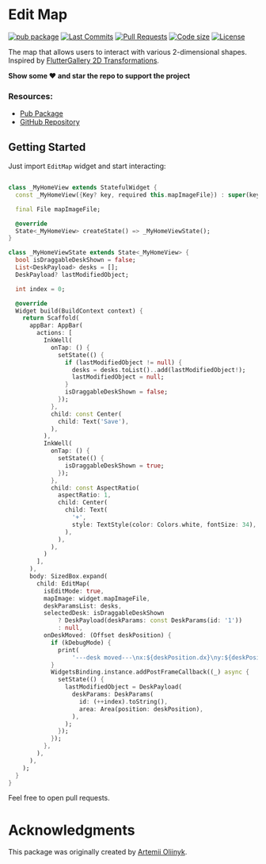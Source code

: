 # Edit Map

[![pub package](https://img.shields.io/pub/v/edit_map.svg?logo=dart&logoColor=00b9fc)](https://pub.dartlang.org/packages/edit_map)
[![Last Commits](https://img.shields.io/github/last-commit/arrrtem22/edit_map?logo=git&logoColor=white)](https://github.com/arrrtem22/edit_map/commits/master)
[![Pull Requests](https://img.shields.io/github/issues-pr/arrrtem22/edit_map?logo=github&logoColor=white)](https://github.com/arrrtem22/edit_map/pulls)
[![Code size](https://img.shields.io/github/languages/code-size/arrrtem22/edit_map?logo=github&logoColor=white)](https://github.com/arrrtem22/edit_map)
[![License](https://img.shields.io/github/license/arrrtem22/edit_map?logo=open-source-initiative&logoColor=green)](https://github.com/arrrtem22/edit_map/blob/master/LICENSE)

The map that allows users to interact with various 2-dimensional shapes.<br>
Inspired by [FlutterGallery 2D Transformations](https://github.com/flutter/gallery/blob/6fa29dc0d1ba496b6858b07c4465757e2025f548/lib/demos/reference/transformations_demo.dart).

**Show some ❤️ and star the repo to support the project**

### Resources:
- [Pub Package](https://pub.dev/packages/edit_map)
- [GitHub Repository](https://github.com/arrrtem22/edit_map)

## Getting Started

Just import `EditMap` widget and start interacting:
```dart

class _MyHomeView extends StatefulWidget {
  const _MyHomeView({Key? key, required this.mapImageFile}) : super(key: key);

  final File mapImageFile;

  @override
  State<_MyHomeView> createState() => _MyHomeViewState();
}

class _MyHomeViewState extends State<_MyHomeView> {
  bool isDraggableDeskShown = false;
  List<DeskPayload> desks = [];
  DeskPayload? lastModifiedObject;

  int index = 0;

  @override
  Widget build(BuildContext context) {
    return Scaffold(
      appBar: AppBar(
        actions: [
          InkWell(
            onTap: () {
              setState(() {
                if (lastModifiedObject != null) {
                  desks = desks.toList()..add(lastModifiedObject!);
                  lastModifiedObject = null;
                }
                isDraggableDeskShown = false;
              });
            },
            child: const Center(
              child: Text('Save'),
            ),
          ),
          InkWell(
            onTap: () {
              setState(() {
                isDraggableDeskShown = true;
              });
            },
            child: const AspectRatio(
              aspectRatio: 1,
              child: Center(
                child: Text(
                  '+',
                  style: TextStyle(color: Colors.white, fontSize: 34),
                ),
              ),
            ),
          )
        ],
      ),
      body: SizedBox.expand(
        child: EditMap(
          isEditMode: true,
          mapImage: widget.mapImageFile,
          deskParamsList: desks,
          selectedDesk: isDraggableDeskShown
              ? DeskPayload(deskParams: const DeskParams(id: '1'))
              : null,
          onDeskMoved: (Offset deskPosition) {
            if (kDebugMode) {
              print(
                  '---desk moved---\nx:${deskPosition.dx}\ny:${deskPosition.dy}');
            }
            WidgetsBinding.instance.addPostFrameCallback((_) async {
              setState(() {
                lastModifiedObject = DeskPayload(
                  deskParams: DeskParams(
                    id: (++index).toString(),
                    area: Area(position: deskPosition),
                  ),
                );
              });
            });
          },
        ),
      ),
    );
  }
}
```

Feel free to open pull requests.

# Acknowledgments

This package was originally created by [Artemii Oliinyk](https://github.com/arrrtem22).